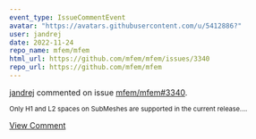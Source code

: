 ```yaml
---
event_type: IssueCommentEvent
avatar: "https://avatars.githubusercontent.com/u/5412886?"
user: jandrej
date: 2022-11-24
repo_name: mfem/mfem
html_url: https://github.com/mfem/mfem/issues/3340
repo_url: https://github.com/mfem/mfem
---
```


<a href='https://github.com/jandrej' target='_blank'>jandrej</a> commented on issue <a href='https://github.com/mfem/mfem/issues/3340' target='_blank'>mfem/mfem#3340</a>.

<small>Only H1 and L2 spaces on SubMeshes are supported in the current release....</small>

<a href='https://github.com/mfem/mfem/issues/3340' target='_blank'>View Comment</a>